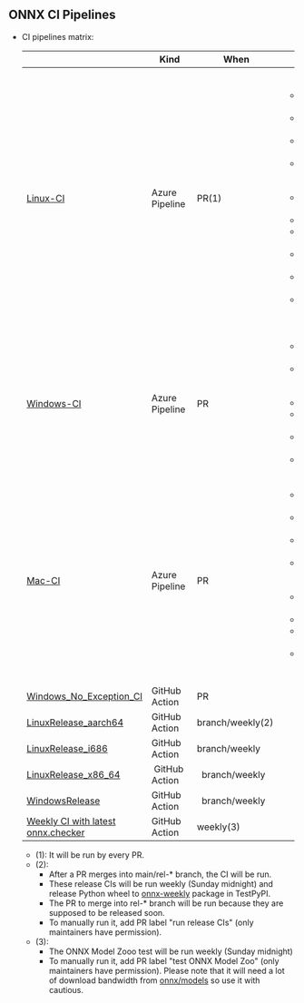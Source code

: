 <!--- SPDX-License-Identifier: Apache-2.0 -->

## ONNX CI Pipelines

* CI pipelines matrix:

  |   | Kind | When | Purpose |
  -- | -- | -- | -- |
  [Linux-CI](https://github.com/onnx/onnx/blob/master/.azure-pipelines/Linux-CI.yml) | Azure Pipeline  | PR(1)  |   <ul><li>Ubuntu-18.04</li><li>Test DEBUG=1</li><li>Test ONNX_ML=1</li><li>Test Protobuf-Lite</li><li>ONNX C++ tests</li><li>Test flake8</li><li>Test doc generation</li><li>Test proto generation</li><li>mypy typecheck</li><li>Verify node test generation</li></ul>|  | 
  [Windows-CI](https://github.com/onnx/onnx/blob/master/.azure-pipelines/Windows-CI.yml) | Azure Pipeline  | PR  |  <ul><li>Test ONNX_ML=1</li><li>Test Protobuf-Lite</li><li>Test Conda</li><li>Test doc generation</li><li>Test proto generation</li><li>mypy typecheck</li></ul>| |
  [Mac-CI](https://github.com/onnx/onnx/blob/master/.azure-pipelines/MacOS-CI.yml) | Azure Pipeline | PR  |  <ul><li>macOS-10.14</li><li>Test DEBUG=1</li><li>Test ONNX_ML=1</li><li>Test Protobuf-Lite</li><li>ONNX C++ tests</li><li>Test flake8</li><li>Test doc generation</li><li>Test proto generation</li></ul>  | 
  [Windows_No_Exception_CI](https://github.com/onnx/onnx/blob/master/.github/workflows/win_no_exception_ci.yml)  | GitHub Action  | PR  |   |   | 
  [LinuxRelease_aarch64](https://github.com/onnx/onnx/blob/master/.github/workflows/release_linux_aarch64.yml)  | GitHub Action | branch/weekly(2)  |   |   |
  [LinuxRelease_i686](https://github.com/onnx/onnx/blob/master/.github/workflows/release_linux_i686.yml)  | GitHub Action  |  branch/weekly  |   |   | 
  [LinuxRelease_x86_64](https://github.com/onnx/onnx/blob/master/.github/workflows/release_linux_x86_64.yml)  |  GitHub Action |   branch/weekly |   |   | 
  [WindowsRelease](https://github.com/onnx/onnx/blob/master/.github/workflows/release_win.yml)  | GitHub Action  |   branch/weekly |   |   | 
  [Weekly CI with latest onnx.checker](https://github.com/onnx/onnx/blob/master/.github/workflows/weekly_mac_ci.yml)   | GitHub Action  |  weekly(3) |   |  
  
  * (1): It will be run by every PR.
  * (2):
    * After a PR merges into main/rel-* branch, the CI will be run.
    * These release CIs will be run weekly (Sunday midnight) and release Python wheel to [onnx-weekly](https://test.pypi.org/project/onnx-weekly/) package in TestPyPI.
    * The PR to merge into rel-* branch will be run because they are supposed to be released soon.
    * To manually run it, add PR label "run release CIs" (only maintainers have permission).
  * (3):
    * The ONNX Model Zooo test will be run weekly (Sunday midnight)
    * To manually run it, add PR label "test ONNX Model Zoo" (only maintainers have permission). Please note that it will need a lot of download bandwidth from [onnx/models](https://github.com/onnx/models) so use it with cautious.


